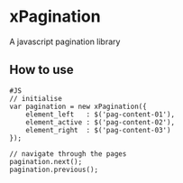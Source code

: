 xPagination
===========

A javascript pagination library


How to use
----------

	#JS
	// initialise
	var pagination = new xPagination({
		element_left   : $('pag-content-01'),
		element_active : $('pag-content-02'),
		element_right  : $('pag-content-03')
	});

	// navigate through the pages
	pagination.next();
	pagination.previous();

